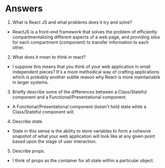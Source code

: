 # Answers

1.  What is React JS and what problems does it try and solve?

  - ReactJS is a front-end framework that solves the problem of efficiently compartmentalizing different aspects of a web page, and providing silos for each compartment (component) to transfer information to each other.

2.  What does it mean to _think_ in react?

  - I suppose this means that you think of your web application in small independent pieces? It's a more methodical way of crafting applications which is probably another subtle reason why React is more maintainable in larger systems.

3.  Briefly describe some of the differences between a Class/Stateful component and a Functional/Presentational component.

  - A Functional/Presentational component doesn't hold state while a Class/Stateful component will.

4.  Describe state.

  - State in this sense is the ability to store variables to form a cohesive snapshot of what your web application will look like at any given point based upon the stage of user interaction.

5.  Describe props.

  - I think of props as the container for all state within a particular object.
